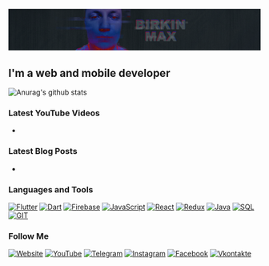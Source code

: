 ![Header](https://github.com/birkinmax/birkinmax/blob/master/assets/header.png)

## I'm a web and mobile developer

![Anurag's github stats](https://github-readme-stats.vercel.app/api?username=birkinmax&show_icons=true&theme=tokyonight)

### Latest YouTube Videos

-

### Latest Blog Posts

-

### Languages and Tools
[![Flutter](https://img.shields.io/badge/-Flutter-090909?style=for-the-badge&logo=flutter&logoColor=47c5fb)](#languages-and-tools)
[![Dart](https://img.shields.io/badge/-Dart-090909?style=for-the-badge&logo=dart&logoColor=2bb7f6)](#languages-and-tools)
[![Firebase](https://img.shields.io/badge/-Firebase-090909?style=for-the-badge&logo=firebase&logoColor=ffca28)](#languages-and-tools)
[![JavaScript](https://img.shields.io/badge/-JavaScript-090909?style=for-the-badge&logo=JavaScript&logoColor=ffd400)](#languages-and-tools)
[![React](https://img.shields.io/badge/-React-090909?style=for-the-badge&logo=React&logoColor=1ecbee)](#languages-and-tools)
[![Redux](https://img.shields.io/badge/-Redux-090909?style=for-the-badge&logo=Redux&logoColor=764abc)](#languages-and-tools)
[![Java](https://img.shields.io/badge/-Java-090909?style=for-the-badge&logo=java&logoColor=ff0000)](#languages-and-tools)
[![SQL](https://img.shields.io/badge/-SQL-090909?style=for-the-badge&logo=MYSQL&logoColor=015b85)](#languages-and-tools)
[![GIT](https://img.shields.io/badge/-git-090909?style=for-the-badge&logo=git&logoColor=f34c27)](#languages-and-tools)

### Follow Me

[![Website](https://img.shields.io/badge/-Website-090909?style=for-the-badge&logo=Web&logoColor=1195f5)](https://www.maxbirkin.com/)
[![YouTube](https://img.shields.io/badge/-YouTube-090909?style=for-the-badge&logo=YouTube&logoColor=ff0000)](https://www.youtube.com/channel/UCvQcyjURieC-YUN8jIr40xg)
[![Telegram](https://img.shields.io/badge/-Telegram-090909?style=for-the-badge&logo=Telegram&logoColor=27A0d9)](https://t.me/birkinmax)
[![Instagram](https://img.shields.io/badge/-Instagram-090909?style=for-the-badge&logo=Instagram&logoColor=b4068e)](https://www.instagram.com/maxbirkin/)
[![Facebook](https://img.shields.io/badge/-Facebook-090909?style=for-the-badge&logo=Facebook&logoColor=1195f5)](https://ru-ru.facebook.com/birkinmax)
[![Vkontakte](https://img.shields.io/badge/-Vkontakte-090909?style=for-the-badge&logo=vk&logoColor=4f7db3)](https://vk.com/birkinmax)
